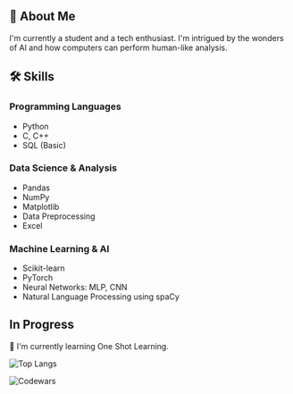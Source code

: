 



## 🚀 About Me
I'm currently a student and a tech enthusiast. I'm intrigued by the wonders of AI and how computers can perform human-like analysis. 


## 🛠 Skills

### Programming Languages
- Python
- C, C++
- SQL (Basic)

### Data Science & Analysis
- Pandas
- NumPy
- Matplotlib
- Data Preprocessing
- Excel

### Machine Learning & AI
- Scikit-learn
- PyTorch
- Neural Networks: MLP, CNN
- Natural Language Processing using spaCy






## In Progress 

🧠 I'm currently learning One Shot Learning.


![Top Langs](https://github-readme-stats.vercel.app/api/top-langs/?username=manishdhakal2&theme=tokyonight)


![Codewars](https://github.r2v.ch/codewars?user=ManishDhakal2)





